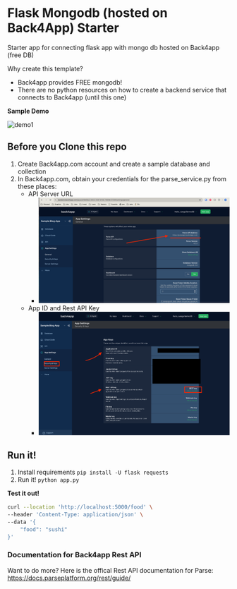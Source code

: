 # Flask Mongodb (hosted on Back4App) Starter

Starter app for connecting flask app with mongo db hosted on Back4app (free DB)

Why create this template?
- Back4app provides FREE mongodb!
- There are no python resources on how to create a backend service that connects to Back4app (until this one)

**Sample Demo**

![demo1](https://github.com/membriux/flask-mongodb-back4app-starter/assets/20372706/878fcca4-b03b-486f-9b20-7a4eed6d3766)

## Before you Clone this repo

1. Create Back4app.com account and create a sample database and collection
2. In Back4app.com, obtain your credentials for the parse_service.py from these places:
   - API Server URL
     - ![APIKEY](api_url.png)
   - App ID and Rest API Key
     - ![App ID and api key](api_key_app_id.png)

## Run it!

1. Install requirements `pip install -U flask requests`
1. Run it! `python app.py`

**Test it out!**

```bash
curl --location 'http://localhost:5000/food' \
--header 'Content-Type: application/json' \
--data '{
    "food": "sushi"
}'
```

### Documentation for Back4app Rest API 

Want to do more?
Here is the offical Rest API documentation for Parse: https://docs.parseplatform.org/rest/guide/


